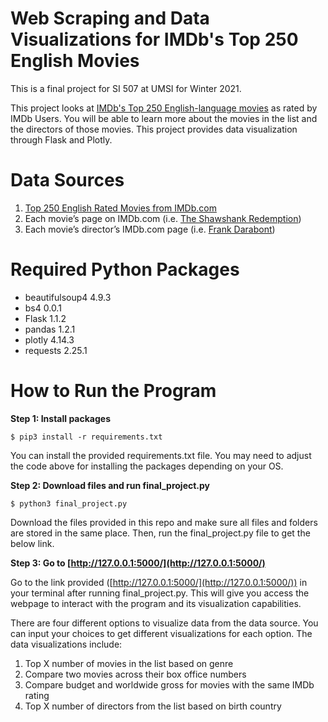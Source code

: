 # Web Scraping and Data Visualizations for IMDb's Top 250 English Movies

This is a final project for SI 507 at UMSI for Winter 2021.
    
This project looks at [IMDb's Top 250 English-language movies](https://www.imdb.com/chart/top-english-movies) as rated by IMDb Users. You will be able to learn more about the movies in the list and the directors of those movies. This project provides data visualization through Flask and Plotly.

# Data Sources
1. [Top 250 English Rated Movies from IMDb.com](https://www.imdb.com/chart/top-english-movies)
2. Each movie’s page on IMDb.com (i.e. [The Shawshank Redemption](https://www.imdb.com/title/tt0111161/))
3. Each movie’s director’s IMDb.com page (i.e. [Frank Darabont](https://www.imdb.com/name/nm0001104/))

# Required Python Packages
* beautifulsoup4 4.9.3
* bs4 0.0.1
* Flask 1.1.2
* pandas 1.2.1
* plotly 4.14.3
* requests 2.25.1

# How to Run the Program

**Step 1: Install packages**
```
$ pip3 install -r requirements.txt
```
You can install the provided requirements.txt file. You may need to adjust the code above for installing the packages depending on your OS. 

**Step 2: Download files and run final_project.py**
```
$ python3 final_project.py
```
Download the files provided in this repo and make sure all files and folders are stored in the same place. Then, run the final_project.py file to get the below link. 

**Step 3: Go to [http://127.0.0.1:5000/](http://127.0.0.1:5000/)**

Go to the link provided ([http://127.0.0.1:5000/](http://127.0.0.1:5000/)) in your terminal after running final_project.py. This will give you access the webpage to interact with the program and its visualization capabilities.

There are four different options to visualize data from the data source. You can input your choices to get different visualizations for each option. The data visualizations include:
1. Top X number of movies in the list based on genre
2. Compare two movies across their box office numbers
3. Compare budget and worldwide gross for movies with the same IMDb rating
4. Top X number of directors from the list based on birth country


